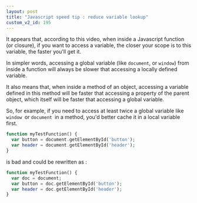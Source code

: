 ```yaml
---
layout: post
title: "Javascript speed tip : reduce variable lookup"
custom_v2_id: 195
---
```


It appears that, according to this video, when inside a Javascript function
(or closure), if you want to access a variable, the closer your scope is to
this variable, the faster you'll get it.

In simpler words, accessing a global variable (like `document`, or `window`)
from inside a function will always be slower that accessing a locally defined
variable.

It also means that, when inside a method of an object, accessing a variable
defined in this method will be faster that accessing a property of the parent
object, which itself will be faster that accessing a global variable.

So, for example, if you need to access at least twice a global variable like
`window `or `document `in a method, you'd better cache it in a local variable
first.


```php
function myTestFunction() {
  var button = document.getElementById('button');
  var header = document.getElementById('header');
}

```

is bad and could be rewritten as :


```php
function myTestFunction() {
  var doc = document;
  var button = doc.getElementById('button');
  var header = doc.getElementById('header');
}
```


